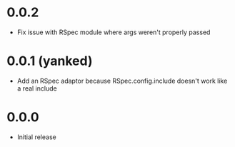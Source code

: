 # 0.0.2
- Fix issue with RSpec module where args weren't properly passed

# 0.0.1 (yanked)
- Add an RSpec adaptor because RSpec.config.include doesn't work like a real include

# 0.0.0
- Initial release